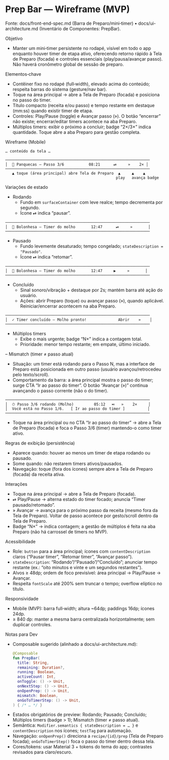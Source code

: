 # Prep Bar — Wireframe (MVP)

Fonte: docs/front-end-spec.md (Barra de Preparo/mini‑timer) • docs/ui-architecture.md (Inventário de Componentes: PrepBar).

Objetivo
- Manter um mini‑timer persistente no rodapé, visível em todo o app enquanto houver timer de etapa ativo, oferecendo retorno rápido à Tela de Preparo (focada) e controles essenciais (play/pausa/avançar passo). Não haverá cronômetro global de sessão de preparo.

Elementos‑chave
- Contêiner fixo no rodapé (full‑width), elevado acima do conteúdo; respeita barras do sistema (gesture/nav bar).
- Toque na área principal → abre a Tela de Preparo (focada) e posiciona no passo do timer.
- Título compacto (receita e/ou passo) e tempo restante em destaque (mm:ss) quando existir timer de etapa.
- Controles: Play/Pause (toggle) e Avançar passo (»). O botão “encerrar” não existe; encerrar/editar timers acontece na aba Preparo.
- Múltiplos timers: exibir o próximo a concluir; badge “2×/3×” indica quantidade. Toque abre a aba Preparo para gestão completa.

Wireframe (Mobile)

```
… conteúdo da tela …

────────────────────────────────────────────────────────────────
│  🍳 Panquecas — Passo 3/6           08:21      ⏯     »    2× │
────────────────────────────────────────────────────────────────
   ▲ toque (área principal) abre Tela de Preparo  ▲     ▲    ▲
                                                 play   avança badge
```

Variações de estado
- Rodando
  - Fundo em `surfaceContainer` com leve realce; tempo decrementa por segundo.
  - Ícone ⏯ indica “pausar”.

```
────────────────────────────────────────────────────────────────
│  🍝 Bolonhesa — Timer do molho       12:47      ⏯     »       │
────────────────────────────────────────────────────────────────
```

- Pausado
  - Fundo levemente desaturado; tempo congelado; `stateDescription = "Pausado"`.
  - Ícone ⏯ indica “retomar”.

```
────────────────────────────────────────────────────────────────
│  🍝 Bolonhesa — Timer do molho       12:47     ▶️     »       │
────────────────────────────────────────────────────────────────
```

- Concluído
  - Sinal sonoro/vibração + destaque por 2s; mantém barra até ação do usuário.
  - Ações: abrir Preparo (toque) ou avançar passo (»), quando aplicável. Reiniciar/encerrar acontecem na aba Preparo.

```
────────────────────────────────────────────────────────────────
│  ✓ Timer concluído — Molho pronto!              Abrir    »    │
────────────────────────────────────────────────────────────────
```

- Múltiplos timers
  - Exibe o mais urgente; badge “N×” indica a contagem total.
  - Prioridade: menor tempo restante; em empate, último iniciado.

– Mismatch (timer ≠ passo atual)
- Situação: um timer está rodando para o Passo N, mas a interface de Preparo está posicionada em outro passo (usuário avançou/retrocedeu pelo texto/scroll).
- Comportamento da barra: a área principal mostra o passo do timer; surge CTA “Ir ao passo do timer”. O botão “Avançar (»)” continua avançando o passo corrente (não o do timer).

```
────────────────────────────────────────────────────────────────
│  ⏱ Passo 3/6 rodando (Molho)         05:12   ⏯   »    2×     │
│  Você está no Passo 1/6.   [ Ir ao passo do timer ]          │
────────────────────────────────────────────────────────────────
```

- Toque na área principal ou no CTA “Ir ao passo do timer” → abre a Tela de Preparo (focada) e foca o Passo 3/6 (timer) mantendo-o como timer ativo.

Regras de exibição (persistência)
- Aparece quando: houver ao menos um timer de etapa rodando ou pausado.
- Some quando: não restarem timers ativos/pausados.
- Navegação: toque (fora dos ícones) sempre abre a Tela de Preparo (focada) da receita ativa.

Interações
- Toque na área principal → abre a Tela de Preparo (focada).
- ⏯ Play/Pause → alterna estado do timer focado; anuncia “Timer pausado/retomado”.
- » Avançar → avança para o próximo passo da receita (mesmo fora da Tela de Preparo). Voltar de passo acontece por gesto/scroll dentro da Tela de Preparo.
- Badge “N×” → indica contagem; a gestão de múltiplos é feita na aba Preparo (não há carrossel de timers no MVP).

Acessibilidade
- Role: `button` para a área principal; ícones com `contentDescription` claros (“Pausar timer”, “Retomar timer”, “Avançar passo”).
- `stateDescription`: “Rodando”/“Pausado”/“Concluído”; anunciar tempo restante (ex.: “oito minutos e vinte e um segundos restantes”).
- Alvos ≥ 48dp; ordem de foco previsível: área principal → Play/Pause → Avançar.
- Respeita `fontScale` até 200% sem truncar o tempo; overflow elíptico no título.

Responsividade
- Mobile (MVP): barra full‑width; altura ~64dp; paddings 16dp; ícones 24dp.
- ≥ 840 dp: manter a mesma barra centralizada horizontalmente; sem duplicar controles.

Notas para Dev
- Composable sugerido (alinhado a docs/ui-architecture.md):
  ```kotlin
  @Composable
  fun PrepBar(
    title: String,
    remaining: Duration?,
    running: Boolean,
    activeCount: Int,
    onToggle: () -> Unit,
    onNextStep: () -> Unit,
    onOpenPrep: () -> Unit,
    mismatch: Boolean,
    onGoToTimerStep: () -> Unit,
  ) { /* … */ }
  ```
- Estados obrigatórios de preview: Rodando; Pausado; Concluído; Múltiplos timers (badge > 1); Mismatch (timer ≠ passo atual).
- Semântica: `Modifier.semantics { stateDescription = … }` e `contentDescription` nos ícones; `testTag` para automação.
- Navegação: `onOpenPrep()` direciona a `recipe/{id}/prep` (Tela de Preparo focada); `onGoToTimerStep()` foca o passo do timer dentro dessa tela.
- Cores/tokens: usar Material 3 + tokens do tema do app; contrastes revisados para claro/escuro.
